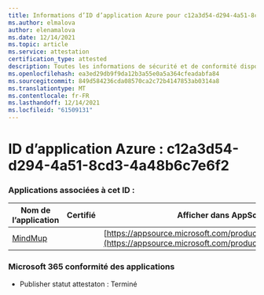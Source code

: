 ```yaml
---
title: Informations d’ID d’application Azure pour c12a3d54-d294-4a51-8cd3-4a48b6c7e6f2
ms.author: elmalova
author: elenamalova
ms.date: 12/14/2021
ms.topic: article
ms.service: attestation
certification_type: attested
description: Toutes les informations de sécurité et de conformité disponibles pour c12a3d54-d294-4a51-8cd3-4a48b6c7e6f2.
ms.openlocfilehash: ea3ed29db9f9da12b3a55e0a5a364cfeadabfa84
ms.sourcegitcommit: 849d584236cda08570ca2c72b4147853ab0314a8
ms.translationtype: MT
ms.contentlocale: fr-FR
ms.lasthandoff: 12/14/2021
ms.locfileid: "61509131"
---
```

# <a name="azure-app-id-c12a3d54-d294-4a51-8cd3-4a48b6c7e6f2"></a>ID d’application Azure : c12a3d54-d294-4a51-8cd3-4a48b6c7e6f2


### <a name="apps-associated-with-this-id"></a>Applications associées à cet ID :
| **Nom de l’application** | **Certifié** | **Afficher dans AppSource** |
|--------------|---------------|-----------------------|
| [MindMup](https://docs.microsoft.com/microsoft-365-app-certification/forward/WA200001759) |  | [https://appsource.microsoft.com/product/office/WA200001759](https://appsource.microsoft.com/product/office/WA200001759) |

### <a name="microsoft-365-app-compliance-status"></a>Microsoft 365 conformité des applications
- Publisher statut attestaton : Terminé
